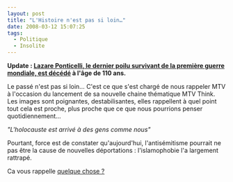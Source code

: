 ```yaml
---
layout: post
title: "L'Histoire n'est pas si loin…"
date: 2008-03-12 15:07:25
tags:
  - Politique
  - Insolite
---
```


**Update&nbsp;: [Lazare Ponticelli, le dernier poilu survivant de la première guerre mondiale, est décédé](http://tempsreel.nouvelobs.com/societe/20080312.OBS4716/le-dernier-poilu-est-mort.html?idfx=RSS_notr) à l'âge de 110 ans.**

Le passé n'est pas si loin… C'est ce que s'est chargé de nous rappeler MTV à l'occasion du lancement de sa nouvelle chaine thématique MTV Think. Les images sont poignantes, destabilisantes, elles rappellent à quel point tout cela est proche, plus proche que ce que nous pourrions penser quotidiennement…

 _"L'holocauste est arrivé à des gens comme nous"_

Pourtant, force est de constater qu'aujourd'hui, l'antisémitisme pourrait ne pas être la cause de nouvelles déportations&nbsp;: l'islamophobie l'a largement rattrapé.

Ca vous rappelle [quelque chose&nbsp;?](http://fr.wikipedia.org/wiki/%C3%89toile_jaune)